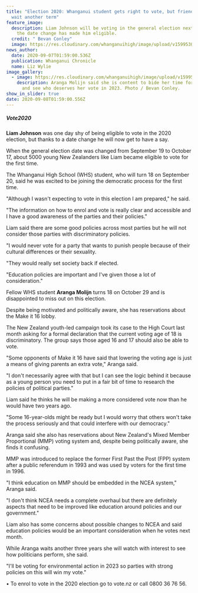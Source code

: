 ```yaml
---
title: "Election 2020: Whanganui student gets right to vote, but friend must
  wait another term"
feature_image:
  description: Liam Johnson will be voting in the general election next month now
    the date change has made him eligible.
  credit: " Bevan Conley"
  image: https://res.cloudinary.com/whanganuihigh/image/upload/v1599530813/News/Liam_Johnson_Chron_7.7.20_photo_Bevan_Conley.jpg
news_author:
  date: 2020-09-07T01:59:00.536Z
  publication: Whanganui Chronicle
  name: Liz Wylie
image_gallery:
  - image: https://res.cloudinary.com/whanganuihigh/image/upload/v1599530776/News/Aranga_Molijn_Chron_7.7.20_photo_Bevan_Conley.jpg
    description: Aranga Molijn said she is content to bide her time for three years
      and see who deserves her vote in 2023. Photo / Bevan Conley.
show_in_slider: true
date: 2020-09-08T01:59:00.556Z
---
```

##### Vote2020

**Liam Johnson** was one day shy of being eligible to vote in the 2020 election, but thanks to a date change he will now get to have a say.

When the general election date was changed from September 19 to October 17, about 5000 young New Zealanders like Liam became eligible to vote for the first time.

The Whanganui High School (WHS) student, who will turn 18 on September 20, said he was excited to be joining the democratic process for the first time.

"Although I wasn't expecting to vote in this election I am prepared," he said.

"The information on how to enrol and vote is really clear and accessible and I have a good awareness of the parties and their policies."

Liam said there are some good policies across most parties but he will not consider those parties with discriminatory policies.

"I would never vote for a party that wants to punish people because of their cultural differences or their sexuality.

"They would really set society back if elected.

"Education policies are important and I've given those a lot of consideration."

Fellow WHS student **Aranga Molijn** turns 18 on October 29 and is disappointed to miss out on this election.

Despite being motivated and politically aware, she has reservations about the Make it 16 lobby.

The New Zealand youth-led campaign took its case to the High Court last month asking for a formal declaration that the current voting age of 18 is discriminatory. The group says those aged 16 and 17 should also be able to vote.

"Some opponents of Make it 16 have said that lowering the voting age is just a means of giving parents an extra vote," Aranga said.

"I don't necessarily agree with that but I can see the logic behind it because as a young person you need to put in a fair bit of time to research the policies of political parties."

Liam said he thinks he will be making a more considered vote now than he would have two years ago.

"Some 16-year-olds might be ready but I would worry that others won't take the process seriously and that could interfere with our democracy."

Aranga said she also has reservations about New Zealand's Mixed Member Proportional (MMP) voting system and, despite being politically aware, she finds it confusing.

MMP was introduced to replace the former First Past the Post (FPP) system after a public referendum in 1993 and was used by voters for the first time in 1996.

"I think education on MMP should be embedded in the NCEA system," Aranga said.

"I don't think NCEA needs a complete overhaul but there are definitely aspects that need to be improved like education around policies and our government."

Liam also has some concerns about possible changes to NCEA and said education policies would be an important consideration when he votes next month.

While Aranga waits another three years she will watch with interest to see how politicians perform, she said.

"I'll be voting for environmental action in 2023 so parties with strong policies on this will win my vote."

• To enrol to vote in the 2020 election go to vote.nz or call 0800 36 76 56.